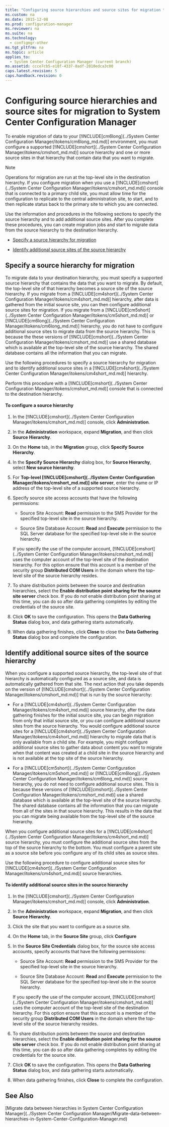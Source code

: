 ```yaml
---
title: "Configuring source hierarchies and source sites for migration to System Center Configuration Manager"
ms.custom: na
ms.date: 2015-12-08
ms.prod: configuration-manager
ms.reviewer: na
ms.suite: na
ms.technology: 
  - configmgr-other
ms.tgt_pltfrm: na
ms.topic: article
applies_to: 
  - System Center Configuration Manager (current branch)
ms.assetid: ccce7cb5-e18f-4337-8adf-2018edca3c00
caps.latest.revision: 5
caps.handback.revision: 0
---
```

# Configuring source hierarchies and source sites for migration to System Center Configuration Manager
To enable migration of data to your [!INCLUDE[cm6long](../System Center Configuration Manager/itokens/cm6long_md.md)] environment, you must configure a supported [!INCLUDE[cmshort](../System Center Configuration Manager/itokens/cmshort_md.md)] source hierarchy and one or more source sites in that hierarchy that contain data that you want to migrate.  
  
> [!NOTE]  
>  Operations for migration are run at the top-level site in the destination hierarchy. If you configure migration when you use a [!INCLUDE[cmshort](../System Center Configuration Manager/itokens/cmshort_md.md)] console that is connected to a primary child site, you must allow time for the configuration to replicate to the central administration site, to start, and to then replicate status back to the primary site to which you are connected.  
  
 Use the information and procedures in the following sections to specify the source hierarchy and to add additional source sites. After you complete these procedures, you can create migration jobs and start to migrate data from the source hierarchy to the destination hierarchy.  
  
-   [Specify a source hierarchy for migration](#BKBM_ConfigSrcHierarchy)  
  
-   [Identify additional source sites of the source hierarchy](#BKBM_ConfigSrcSites)  
  
##  <a name="BKBM_ConfigSrcHierarchy"></a> Specify a source hierarchy for migration  
 To migrate data to your destination hierarchy, you must specify a supported source hierarchy that contains the data that you want to migrate. By default, the top-level site of that hierarchy becomes a source site of the source hierarchy. If you migrate from a [!INCLUDE[cm4short](../System Center Configuration Manager/itokens/cm4short_md.md)] hierarchy, after data is gathered from the initial source site, you can then configure additional source sites for migration. If you migrate from a [!INCLUDE[cm5short](../System Center Configuration Manager/itokens/cm5short_md.md)] or [!INCLUDE[cm6long](../System Center Configuration Manager/itokens/cm6long_md.md)] hierarchy, you do not have to configure additional source sites to migrate data from the source hierarchy. This is because the these versions of [!INCLUDE[cmshort](../System Center Configuration Manager/itokens/cmshort_md.md)] use a shared database which is available at the top-level site of the source hierarchy. The shared database contains all the information that you can migrate.  
  
 Use the following procedures to specify a source hierarchy for migration and to identify additional source sites in a [!INCLUDE[cm4short](../System Center Configuration Manager/itokens/cm4short_md.md)] hierarchy.  
  
 Perform this procedure with a [!INCLUDE[cmshort](../System Center Configuration Manager/itokens/cmshort_md.md)] console that is connected to the destination hierarchy.  
  
#### To configure a source hierarchy  
  
1.  In the [!INCLUDE[cmshort](../System Center Configuration Manager/itokens/cmshort_md.md)] console, click **Administration**.  
  
2.  In the **Administration** workspace, expand **Migration**, and then click **Source Hierarchy**.  
  
3.  On the **Home** tab, in the **Migration** group, click **Specify Source Hierarchy**.  
  
4.  In the **Specify Source Hierarchy** dialog box, for **Source Hierarchy**, select **New source hierarchy**.  
  
5.  For **Top-level [!INCLUDE[cmshort](../System Center Configuration Manager/itokens/cmshort_md.md)] site server**, enter the name or IP address of the top-level site of a supported source hierarchy.  
  
6.  Specify source site access accounts that have the following permissions:  
  
    -   Source Site Account: **Read** permission to the SMS Provider for the specified top-level site in the source hierarchy.  
  
    -   Source Site Database Account: **Read** and **Execute** permission to the SQL Server database for the specified top-level site in the source hierarchy.  
  
     If you specify the use of the computer account, [!INCLUDE[cmshort](../System Center Configuration Manager/itokens/cmshort_md.md)] uses the computer account of the top-level site of the destination hierarchy. For this option ensure that this account is a member of the security group **Distributed COM Users** in the domain where the top-level site of the source hierarchy resides.  
  
7.  To share distribution points between the source and destination hierarchies, select the **Enable distribution point sharing for the source site server** check box. If you do not enable distribution point sharing at this time, you can do so after data gathering completes by editing the credentials of the source site.  
  
8.  Click **OK** to save the configuration. This opens the **Data Gathering Status** dialog box, and data gathering starts automatically.  
  
9. When data gathering finishes, click **Close** to close the **Data Gathering Status** dialog box and complete the configuration.  
  
##  <a name="BKBM_ConfigSrcSites"></a> Identify additional source sites of the source hierarchy  
 When you configure a supported source hierarchy, the top-level site of that hierarchy is automatically configured as a source site, and data is automatically gathered from that site. The next action that you take depends on the version of [!INCLUDE[cmshort](../System Center Configuration Manager/itokens/cmshort_md.md)] that is run by the source hierarchy:  
  
-   For a [!INCLUDE[cm4short](../System Center Configuration Manager/itokens/cm4short_md.md)] source hierarchy, after the data gathering finishes for the initial source site, you can begin migration from only that initial source site, or you can configure additional source sites from the source hierarchy. You would configure additional source sites for a [!INCLUDE[cm4short](../System Center Configuration Manager/itokens/cm4short_md.md)] hierarchy to migrate data that is only available from a child site. For example, you might configure additional source sites to gather data about content you want to migrate when that content was created at a child site in the source hierarchy and is not available at the top site of the source hierarchy.  
  
-   For a [!INCLUDE[cm5short](../System Center Configuration Manager/itokens/cm5short_md.md)] or [!INCLUDE[cm6long](../System Center Configuration Manager/itokens/cm6long_md.md)] source hierarchy, you do not need to configure additional source sites. This is because these versions of [!INCLUDE[cmshort](../System Center Configuration Manager/itokens/cmshort_md.md)] use a shared database which is available at the top-level site of the source hierarchy. The shared database contains all the information that you can migrate from all of the sites in that source hierarchy. This results in the data that you can migrate being available from the top-level site of the source hierarchy.  
  
 When you configure additional source sites for a [!INCLUDE[cm4short](../System Center Configuration Manager/itokens/cm4short_md.md)] source hierarchy, you must configure the additional source sites from the top of the source hierarchy to the bottom. You must configure a parent site as a source site before you configure any of its child sites as source sites.  
  
 Use the following procedure to configure additional source sites for [!INCLUDE[cm4short](../System Center Configuration Manager/itokens/cm4short_md.md)] source hierarchies.  
  
#### To identify additional source sites in the source hierarchy  
  
1.  In the [!INCLUDE[cmshort](../System Center Configuration Manager/itokens/cmshort_md.md)] console, click **Administration**.  
  
2.  In the **Administration** workspace, expand **Migration**, and then click **Source Hierarchy**.  
  
3.  Click the site that you want to configure as a source site.  
  
4.  On the **Home** tab, in the **Source Site** group, click **Configure**  
  
5.  In the **Source Site Credentials** dialog box, for the source site access accounts, specify accounts that have the following permissions:  
  
    -   Source Site Account: **Read** permission to the SMS Provider for the specified top-level site in the source hierarchy.  
  
    -   Source Site Database Account: **Read** and **Execute** permission to the SQL Server database for the specified top-level site in the source hierarchy.  
  
     If you specify the use of the computer account, [!INCLUDE[cmshort](../System Center Configuration Manager/itokens/cmshort_md.md)] uses the computer account of the top-level site of the destination hierarchy. For this option ensure that this account is a member of the security group **Distributed COM Users** in the domain where the top-level site of the source hierarchy resides.  
  
6.  To share distribution points between the source and destination hierarchies, select the **Enable distribution point sharing for the source site server** check box. If you do not enable distribution point sharing at this time, you can do so after data gathering completes by editing the credentials for the source site.  
  
7.  Click **OK** to save the configuration. This opens the **Data Gathering Status** dialog box, and data gathering starts automatically.  
  
8.  When data gathering finishes, click **Close** to complete the configuration.  
  
## See Also  
 [Migrate data between hierarchies in System Center Configuration Manager](../System Center Configuration Manager/Migrate-data-between-hierarchies-in-System-Center-Configuration-Manager.md)